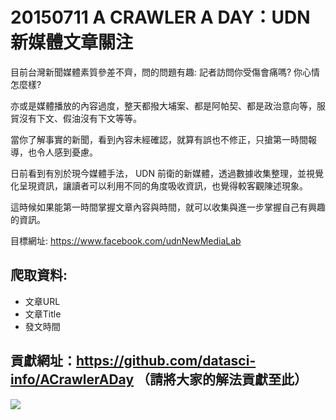 
# 20150711 A CRAWLER A DAY：UDN 新媒體文章關注

目前台灣新聞媒體素質參差不齊，問的問題有趣: 記者訪問你受傷會痛嗎?  你心情怎麼樣?

亦或是媒體播放的內容過度，整天都撥大埔案、都是阿帕契、都是政治意向等，服貿沒有下文、假油沒有下文等等。

當你了解事實的新聞，看到內容未經確認，就算有誤也不修正，只搶第一時間報導，也令人感到憂慮。

日前看到有別於現今媒體手法， UDN 前衛的新媒體，透過數據收集整理，並視覺化呈現資訊，讓讀者可以利用不同的角度吸收資訊，也覺得較客觀陳述現象。

這時候如果能第一時間掌握文章內容與時間，就可以收集與進一步掌握自己有興趣的資訊。

目標網址:  https://www.facebook.com/udnNewMediaLab


## 爬取資料:
- 文章URL
- 文章Title
- 發文時間


## 貢獻網址：https://github.com/datasci-info/ACrawlerADay  （請將大家的解法貢獻至此）


![](http://data-sci.info/wp-content/uploads/2015/07/2015-07-10_175132.jpg)


